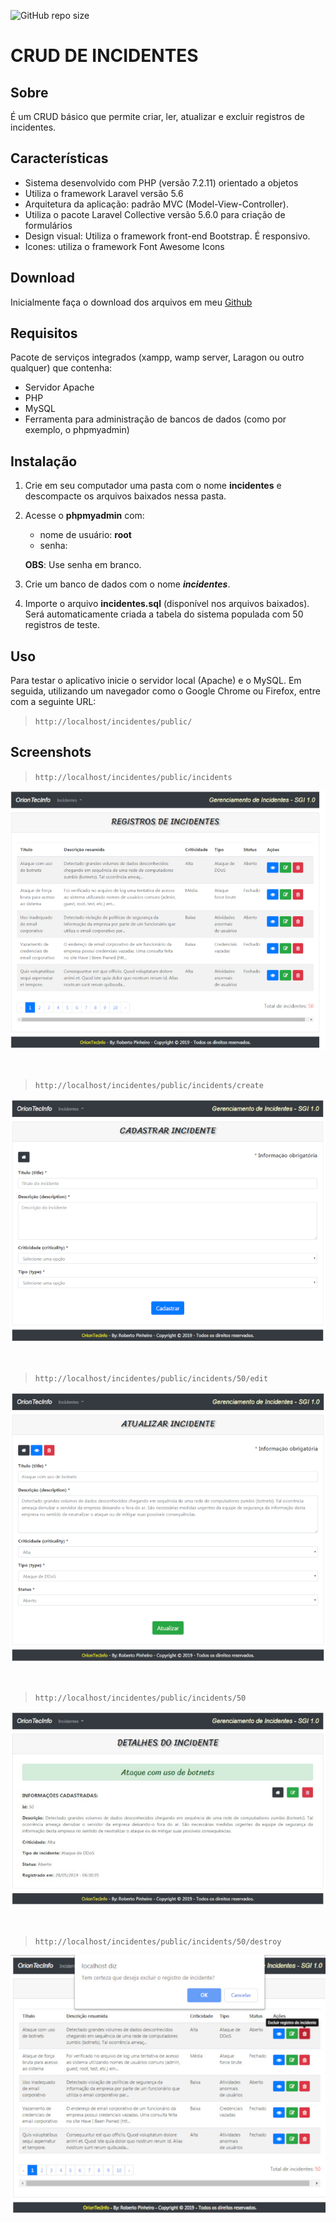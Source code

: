 ![GitHub repo size](https://img.shields.io/github/repo-size/betopinheiro1005/crud-incidentes)

# CRUD DE INCIDENTES

## Sobre

É um CRUD básico que permite criar, ler, atualizar e excluir registros de incidentes.

## Características

- Sistema desenvolvido com PHP (versão 7.2.11) orientado a objetos
- Utiliza o framework Laravel versão 5.6
- Arquitetura da aplicação: padrão MVC (Model-View-Controller).
- Utiliza o pacote Laravel Collective versão 5.6.0 para criação de formulários
- Design visual: Utiliza o framework front-end Bootstrap. É responsivo.
- Icones: utiliza o framework Font Awesome Icons

## Download

Inicialmente faça o download dos arquivos em meu [Github](https://github.com/betopinheiro1005/projeto-gerenciamento-incidentes/tree/v1.0)

## Requisitos

Pacote de serviços integrados (xampp, wamp server, Laragon ou outro qualquer) que contenha:

- Servidor Apache
- PHP
- MySQL
- Ferramenta para administração de bancos de dados (como por exemplo, o phpmyadmin)

## Instalação

1. Crie em seu computador uma pasta com o nome **incidentes** e descompacte os arquivos baixados nessa pasta.
2. Acesse o **phpmyadmin** com:
    - nome de usuário: **root**
    - senha: 

    **OBS**: Use senha em branco.

3. Crie um banco de dados com o nome ***incidentes***.
4. Importe o arquivo  **incidentes.sql** (disponível nos arquivos baixados). Será automaticamente criada a tabela do sistema populada com 50 registros de teste.

## Uso

Para testar o aplicativo inicie o servidor local (Apache) e o MySQL. Em seguida, utilizando um navegador como o Google Chrome ou Firefox, entre com a seguinte URL:

> `http://localhost/incidentes/public/`


## Screenshots


> `http://localhost/incidentes/public/incidents`


![](public/images/CRUD-Read.jpg)

<br>


> `http://localhost/incidentes/public/incidents/create`


![](public/images/CRUD-Create.jpg)

<br>

> `http://localhost/incidentes/public/incidents/50/edit`

![](public/images/CRUD-Update.jpg)

<br>

> `http://localhost/incidentes/public/incidents/50`

![](public/images/CRUD-View.jpg)

<br>


> `http://localhost/incidentes/public/incidents/50/destroy`


![](public/images/CRUD-Delete.jpg)
